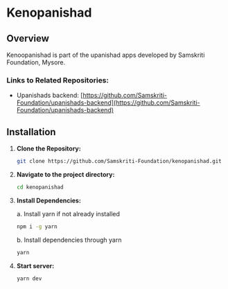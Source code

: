 # Kenopanishad

## Overview

Kenoopanishad is part of the upanishad apps developed by Samskriti Foundation, Mysore.

### Links to Related Repositories:
  
- Upanishads backend: [https://github.com/Samskriti-Foundation/upanishads-backend](https://github.com/Samskriti-Foundation/upanishads-backend)

## Installation

1. **Clone the Repository:**

   ```bash
   git clone https://github.com/Samskriti-Foundation/kenopanishad.git
   ```
   
2. **Navigate to the project directory:**
  
    ```bash
    cd kenopanishad
    ```

3. **Install Dependencies:**
   
    a. Install yarn if not already installed

    ```bash
    npm i -g yarn
    ```
    
    b. Install dependencies through yarn

   ```bash
   yarn
   ```

3. **Start server:**

   ```bash
   yarn dev
   ```
